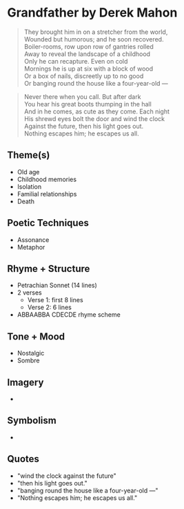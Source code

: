 # Grandfather by Derek Mahon

> They brought him in on a stretcher from the world,  
> Wounded but humorous; and he soon recovered.  
> Boiler-rooms, row upon row of gantries rolled  
> Away to reveal the landscape of a childhood  
> Only he can recapture. Even on cold  
> Mornings he is up at six with a block of wood  
> Or a box of nails, discreetly up to no good  
> Or banging round the house like a four-year-old —  

> Never there when you call. But after dark  
> You hear his great boots thumping in the hall  
> And in he comes, as cute as they come. Each night  
> His shrewd eyes bolt the door and wind the clock  
> Against the future, then his light goes out.  
> Nothing escapes him; he escapes us all.  

## Theme(s)
- Old age
- Childhood memories
- Isolation
- Familial relationships
- Death

## Poetic Techniques
- Assonance
- Metaphor

## Rhyme + Structure
- Petrachian Sonnet (14 lines)
- 2 verses
  - Verse 1: first 8 lines
  - Verse 2: 6 lines
- ABBAABBA CDECDE rhyme scheme

## Tone + Mood
- Nostalgic
- Sombre

## Imagery
- 

## Symbolism
- 

## Quotes
- "wind the clock against the future"
- "then his light goes out." 
- "banging round the house like a four-year-old —"
- "Nothing escapes him; he escapes us all."
